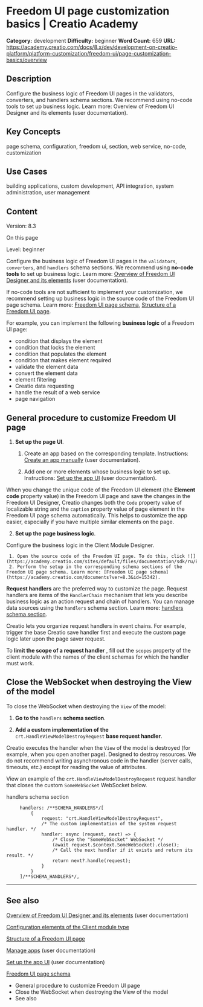 # Freedom UI page customization basics | Creatio Academy

**Category:** development **Difficulty:** beginner **Word Count:** 659 **URL:**
https://academy.creatio.com/docs/8.x/dev/development-on-creatio-platform/platform-customization/freedom-ui/page-customization-basics/overview

## Description

Configure the business logic of Freedom UI pages in the validators, converters,
and handlers schema sections. We recommend using no-code tools to set up
business logic. Learn more: Overview of Freedom UI Designer and its elements
(user documentation).

## Key Concepts

page schema, configuration, freedom ui, section, web service, no-code,
customization

## Use Cases

building applications, custom development, API integration, system
administration, user management

## Content

Version: 8.3

On this page

Level: beginner

Configure the business logic of Freedom UI pages in the `validators`,
`converters`, and `handlers` schema sections. We recommend using **no-code
tools** to set up business logic. Learn more:
[Overview of Freedom UI Designer and its elements](https://academy.creatio.com/documents?ver=8.3&id=2376)
(user documentation).

If no-code tools are not sufficient to implement your customization, we
recommend setting up business logic in the source code of the Freedom UI page
schema. Learn more:
[Freedom UI page schema](https://academy.creatio.com/documents?ver=8.3&id=15106&anchor=title-2123-10),
[Structure of a Freedom UI page](https://academy.creatio.com/documents?ver=8.3&id=15346).

For example, you can implement the following **business logic** of a Freedom UI
page:

- condition that displays the element
- condition that locks the element
- condition that populates the element
- condition that makes element required
- validate the element data
- convert the element data
- element filtering
- Creatio data requesting
- handle the result of a web service
- page navigation

## General procedure to customize Freedom UI page​

1. **Set up the page UI**.
   1. Create an app based on the corresponding template. Instructions:
      [Create an app manually](https://academy.creatio.com/documents?ver=8.3&id=2377&anchor=title-2232-6)
      (user documentation).

   2. Add one or more elements whose business logic to set up. Instructions:
      [Set up the app UI](https://academy.creatio.com/documents?ver=8.3&id=2379)
      (user documentation).

When you change the unique code of the Freedom UI element (the **Element code**
property value) in the Freedom UI page and save the changes in the Freedom UI
Designer, Creatio changes both the `Code` property value of localizable string
and the `caption` property value of page element in the Freedom UI page schema
automatically. This helps to customize the app easier, especially if you have
multiple similar elements on the page.

2. **Set up the page business logic**.

Configure the business logic in the Client Module Designer.

     1. Open the source code of the Freedom UI page. To do this, click ![](https://academy.creatio.com/sites/default/files/documentation/sdk/ru/BPMonlineWebSDK/Screenshots/ClientModule/8.0/scr_SourceCode_button.png).
     2. Perform the setup in the corresponding schema sections of the Freedom UI page schema. Learn more: [Freedom UI page schema](https://academy.creatio.com/documents?ver=8.3&id=15342).

**Request handlers** are the preferred way to customize the page. Request
handlers are items of the `HandlerChain` mechanism that lets you describe
business logic as an action request and chain of handlers. You can manage data
sources using the `handlers` schema section. Learn more:
[handlers schema section](https://academy.creatio.com/documents?ver=8.3&id=15368).

Creatio lets you organize request handlers in event chains. For example, trigger
the base Creatio save handler first and execute the custom page logic later upon
the page saver request.

To **limit the scope of a request handler** , fill out the `scopes` property of
the client module with the names of the client schemas for which the handler
must work.

## Close the WebSocket when destroying the View of the model​

To close the WebSocket when destroying the `View` of the model:

1. **Go to the** `handlers` **schema section**.

2. **Add a custom implementation of the** `crt.HandleViewModelDestroyRequest`
   **base request handler**.

Creatio executes the handler when the `View` of the model is destroyed (for
example, when you open another page). Designed to destroy resources. We do not
recommend writing asynchronous code in the handler (server calls, timeouts,
etc.) except for reading the value of attributes.

View an example of the `crt.HandleViewModelDestroyRequest` request handler that
closes the custom `SomeWebSocket` WebSocket below.

handlers schema section

         handlers: /**SCHEMA_HANDLERS*/[
             {
                 request: "crt.HandleViewModelDestroyRequest",
                 /* The custom implementation of the system request handler. */
                 handler: async (request, next) => {
                     /* Close the "SomeWebSocket" WebSocket */
                     (await request.$context.SomeWebSocket).close();
                     /* Call the next handler if it exists and return its result. */
                     return next?.handle(request);
                 }
             }
         ]/**SCHEMA_HANDLERS*/,


---

## See also​

[Overview of Freedom UI Designer and its elements](https://academy.creatio.com/documents?ver=8.3&id=2376)
(user documentation)

[Configuration elements of the Client module type](https://academy.creatio.com/documents?ver=8.3&id=15106)

[Structure of a Freedom UI page](https://academy.creatio.com/documents?ver=8.3&id=15346)

[Manage apps](https://academy.creatio.com/documents?ver=8.3&id=2377) (user
documentation)

[Set up the app UI](https://academy.creatio.com/documents?ver=8.3&id=2379) (user
documentation)

[Freedom UI page schema](https://academy.creatio.com/documents?ver=8.3&id=15342)

- General procedure to customize Freedom UI page
- Close the WebSocket when destroying the View of the model
- See also
